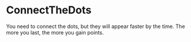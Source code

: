 # ConnectTheDots
You need to connect the dots, but they will appear faster by the time. The more you last, the more you gain points.
